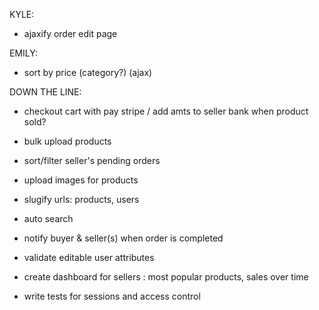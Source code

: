 KYLE:
- ajaxify order edit page

EMILY:
- sort by price (category?) (ajax)



DOWN THE LINE:
- checkout cart with pay stripe / add amts to seller bank when product sold?
- bulk upload products
- sort/filter seller's pending orders
- upload images for products
- slugify urls: products, users
- auto search

- notify buyer & seller(s) when order is completed
- validate editable user attributes
- create dashboard for sellers : most popular products, sales over time
- write tests for sessions and access control